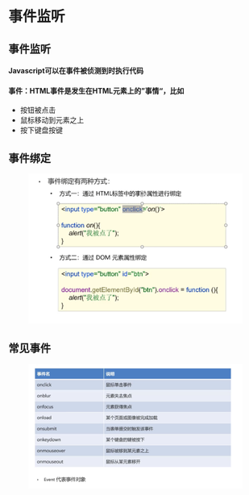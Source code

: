 # 事件监听

## 事件监听

#### Javascript可以在事件被侦测到时执行代码

#### 事件：HTML事件是发生在HTML元素上的”事情“，比如

* 按钮被点击
* 鼠标移动到元素之上
* 按下键盘按键

## 事件绑定

<figure><img src="../.gitbook/assets/image (4) (3).png" alt=""><figcaption></figcaption></figure>

## 常见事件

<figure><img src="../.gitbook/assets/image (19).png" alt=""><figcaption></figcaption></figure>
